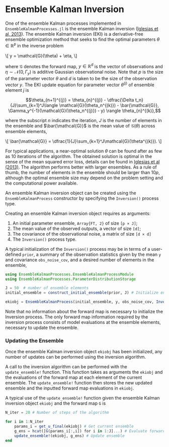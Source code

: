 # Ensemble Kalman Inversion

One of the ensemble Kalman processes implemented in `EnsembleKalmanProcesses.jl` is the ensemble Kalman inversion ([Iglesias et al, 2013](http://dx.doi.org/10.1088/0266-5611/29/4/045001)). The ensemble Kalman inversion (EKI) is a derivative-free ensemble optimization method that seeks to find the optimal parameters $\theta \in \mathbb{R}^p$ in the inverse problem

\\[ y = \mathcal{G}(\theta) + \eta, \\]

where $\mathcal{G}$ denotes the forward map, $y \in \mathbb{R}^d$ is the vector of observations and $\eta \sim \mathcal{N}(0, \Gamma_y)$ is additive Gaussian observational noise. Note that $p$ is the size of the parameter vector $\theta$ and $d$ is taken to be the size of the observation vector $y$. The EKI update equation for parameter vector $\theta^{(j)}$ of ensemble element $j$ is

```math
\theta_{n+1}^{(j)} = \theta_{n}^{(j)} - \dfrac{\Delta t_n}{J}\sum_{k=1}^J\langle \mathcal{G}(\theta_n^{(k)}) - \bar{\mathcal{G}}, \Gamma_y^{-1}(\mathcal{G}(\theta_n^{(j)}) - y) \rangle \theta_{n}^{(k)},
```

where the subscript $n$ indicates the iteration, $J$ is the number of elements in the ensemble and $\bar{\mathcal{G}}$ is the mean value of $\mathcal{G}(\theta)$ across ensemble elements,

\\[ \bar{\mathcal{G}} = \dfrac{1}{J}\sum_{k=1}^J\mathcal{G}(\theta^{(k)}). \\]

For typical applications, a near-optimal solution $\theta$ can be found after as few as 10 iterations of the algorithm. The obtained solution is optimal in the sense of the mean squared error loss, details can be found in [Iglesias et al (2013)](http://dx.doi.org/10.1088/0266-5611/29/4/045001). The algorithm performs better with larger ensembles. As a rule of thumb, the number of elements in the ensemble should be larger than $10p$, although the optimal ensemble size may depend on the problem setting and the computational power available.

An ensemble Kalman inversion object can be created using the `EnsembleKalmanProcess` constructor by specifying the `Inversion()` process type.

Creating an ensemble Kalman inversion object requires as arguments:
 1. An initial parameter ensemble, `Array{FT, 2}` of size `[p × J]`;
 2. The mean value of the observed outputs, a vector of size `[d]`;
 3. The covariance of the observational noise, a matrix of size `[d × d]`
 4. The `Inversion()` process type.

A typical initialization of the `Inversion()` process may be in terms of a user-defined `prior`, a summary of the observation statistics given by the mean `y` and covariance `obs_noise_cov`, and a desired number of elements in the ensemble,
```julia
using EnsembleKalmanProcesses.EnsembleKalmanProcessModule
using EnsembleKalmanProcesses.ParameterDistributionStorage

J = 50  # number of ensemble elements
initial_ensemble = construct_initial_ensemble(prior, J) # Initialize ensemble from prior

ekiobj = EnsembleKalmanProcess(initial_ensemble, y, obs_noise_cov, Inversion())
```

Note that no information about the forward map is necessary to initialize the Inversion process. The only forward map information required by the inversion process consists of model evaluations at the ensemble elements, necessary to update the ensemble.

### Updating the Ensemble

Once the ensemble Kalman inversion object `ekiobj` has been initialized, any number of updates can be performed using the inversion algorithm.

A call to the inversion algorithm can be performed with the `update_ensemble!` function. This function takes as arguments the `ekiobj` and the evaluations of the forward map at each element of the current ensemble. The `update_ensemble!` function then stores the new updated ensemble and the inputted forward map evaluations in `ekiobj`.

A typical use of the `update_ensemble!` function given the ensemble Kalman inversion object `ekiobj` and the forward map `G` is
```julia
N_iter = 20 # Number of steps of the algorithm

for i in 1:N_iter
    params_i = get_u_final(ekiobj) # Get current ensemble
    g_ens = hcat([G(params_i[:,i]) for i in 1:J]...) # Evaluate forward map
    update_ensemble!(ekiobj, g_ens) # Update ensemble
end
```